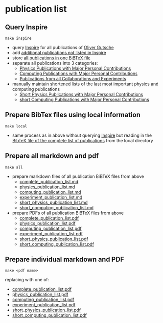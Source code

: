 # publication list

## Query Inspire

```
make inspire
```

* query [Inspire](http://inspirehep.net) for all publications of [Oliver Gutsche](http://inspirehep.net/author/profile/O.Gutsche.1)
* add [additional publications not listed in Inspire](https://raw.githubusercontent.com/gutsche/ForThePublic/master/publication_list/additional_publication_list.bib)
* store [all publications in one BiBTeX file](https://raw.githubusercontent.com/gutsche/ForThePublic/master/publication_list/computing_publication_list.bib)
* separate all publications into 3 categories:
    * [Physics Publications with Major Personal Contributions](https://raw.githubusercontent.com/gutsche/ForThePublic/master/publication_list/physics_publication_list.bib)
    * [Computing Publications with Major Personal Contributions](https://raw.githubusercontent.com/gutsche/ForThePublic/master/publication_list/computing_publication_list.bib)
    * [Publications from all Collaborations and Experiments](https://raw.githubusercontent.com/gutsche/ForThePublic/master/publication_list/experiment_publication_list.bib)
* manually maintain shortened lists of the last most important physics and computing publications
    * [Short Physics Publications with Major Personal Contributions](https://raw.githubusercontent.com/gutsche/ForThePublic/master/publication_list/short_physics_publication_list.bib)
    * [short Computing Publications with Major Personal Contributions](https://raw.githubusercontent.com/gutsche/ForThePublic/master/publication_list/short_computing_publication_list.bib)

## Prepare BibTex files using local information

```
make local
```

* same process as in above without querying [Inspire](http://inspirehep.net) but reading in the [BibTeX file of the complete list of publications](https://raw.githubusercontent.com/gutsche/ForThePublic/master/publication_list/computing_publication_list.bib) from the local directory

## Prepare all markdown and pdf

```
make all
```

* prepare markdown files of all publication BiBTeX files from above
    * [complete_publication_list.md](https://raw.githubusercontent.com/gutsche/ForThePublic/master/publication_list/complete_publication_list.md)
    * [physics_publication_list.md](https://raw.githubusercontent.com/gutsche/ForThePublic/master/publication_list/physics_publication_list.md)
    * [computing_publication_list.md](https://raw.githubusercontent.com/gutsche/ForThePublic/master/publication_list/computing_publication_list.md)
    * [experiment_publication_list.md](https://raw.githubusercontent.com/gutsche/ForThePublic/master/publication_list/experiment_publication_list.md)
    * [short_physics_publication_list.md](https://raw.githubusercontent.com/gutsche/ForThePublic/master/publication_list/short_physics_publication_list.md)
    * [short_computing_publication_list.md](https://raw.githubusercontent.com/gutsche/ForThePublic/master/publication_list/short_computing_publication_list.md)
* prepare PDFs of all publication BiBTeX files from above
    * [complete_publication_list.pdf](https://raw.githubusercontent.com/gutsche/ForThePublic/master/publication_list/complete_publication_list.pdf)
    * [physics_publication_list.pdf](https://raw.githubusercontent.com/gutsche/ForThePublic/master/publication_list/physics_publication_list.pdf)
    * [computing_publication_list.pdf](https://raw.githubusercontent.com/gutsche/ForThePublic/master/publication_list/computing_publication_list.pdf)
    * [experiment_publication_list.pdf](https://raw.githubusercontent.com/gutsche/ForThePublic/master/publication_list/experiment_publication_list.pdf)
    * [short_physics_publication_list.pdf](https://raw.githubusercontent.com/gutsche/ForThePublic/master/publication_list/short_physics_publication_list.pdf)
    * [short_computing_publication_list.pdf](https://raw.githubusercontent.com/gutsche/ForThePublic/master/publication_list/short_computing_publication_list.pdf)

## Prepare individual markdown and PDF

```
make <pdf name>
```

replacing <pdf name> with one of:

* [complete_publication_list.pdf](https://raw.githubusercontent.com/gutsche/ForThePublic/master/publication_list/complete_publication_list.pdf)
* [physics_publication_list.pdf](https://raw.githubusercontent.com/gutsche/ForThePublic/master/publication_list/physics_publication_list.pdf)
* [computing_publication_list.pdf](https://raw.githubusercontent.com/gutsche/ForThePublic/master/publication_list/computing_publication_list.pdf)
* [experiment_publication_list.pdf](https://raw.githubusercontent.com/gutsche/ForThePublic/master/publication_list/experiment_publication_list.pdf)
* [short_physics_publication_list.pdf](https://raw.githubusercontent.com/gutsche/ForThePublic/master/publication_list/short_physics_publication_list.pdf)
* [short_computing_publication_list.pdf](https://raw.githubusercontent.com/gutsche/ForThePublic/master/publication_list/short_computing_publication_list.pdf)
